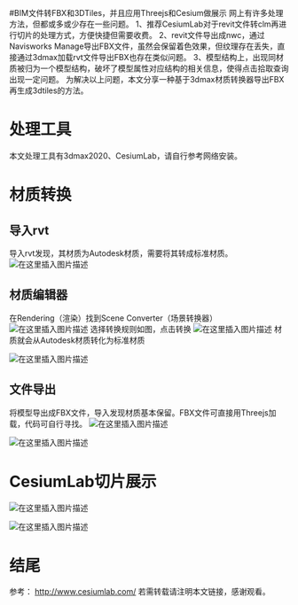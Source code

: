 #BIM文件转FBX和3DTiles，并且应用Threejs和Cesium做展示
网上有许多处理方法，但都或多或少存在一些问题。
1、推荐CesiumLab对于revit文件转clm再进行切片的处理方式，方便快捷但需要收费。
2、revit文件导出成nwc，通过Navisworks Manage导出FBX文件，虽然会保留着色效果，但纹理存在丢失，直接通过3dmax加载rvt文件导出FBX也存在类似问题。
3、模型结构上，出现同材质被归为一个模型结构，破坏了模型属性对应结构的相关信息，使得点击拾取查询出现一定问题。
为解决以上问题，本文分享一种基于3dmax材质转换器导出FBX再生成3dtiles的方法。
# 处理工具
本文处理工具有3dmax2020、CesiumLab，请自行参考网络安装。
# 材质转换
## 导入rvt
导入rvt发现，其材质为Autodesk材质，需要将其转成标准材质。
![在这里插入图片描述](https://img-blog.csdnimg.cn/22aa8b81455c460d8289f8b1446d61f6.png#pic_center)
## 材质编辑器
在Rendering（渲染）找到Scene Converter（场景转换器）
![在这里插入图片描述](https://img-blog.csdnimg.cn/4d6addcad2b64ba0b3b7324c4ee9f346.png)
选择转换规则如图，点击转换
![在这里插入图片描述](https://img-blog.csdnimg.cn/7aa81b2ad23045c5974e287a30dee760.png)
材质就会从Autodesk材质转化为标准材质

![在这里插入图片描述](https://img-blog.csdnimg.cn/e22048d00a18461280269b748f4aad96.png)
## 文件导出
将模型导出成FBX文件，导入发现材质基本保留。FBX文件可直接用Threejs加载，代码可自行寻找。
![在这里插入图片描述](https://img-blog.csdnimg.cn/e30236fbdf594bdaa594f5b7c9b52d74.png)

![在这里插入图片描述](https://img-blog.csdnimg.cn/a223f404c6e34853beae234162ca4933.png)
# CesiumLab切片展示

![在这里插入图片描述](https://img-blog.csdnimg.cn/6436d3339b124bbf8f6abf30bdbe160b.png)

![在这里插入图片描述](https://img-blog.csdnimg.cn/1ebae89c64854c5fae382804a1e66f49.png)

# 结尾
参考：
http://www.cesiumlab.com/
若需转载请注明本文链接，感谢观看。
